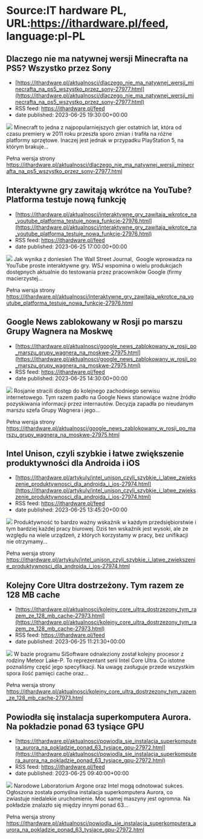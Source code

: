 # Source:IT hardware PL, URL:https://ithardware.pl/feed, language:pl-PL

## Dlaczego nie ma natywnej wersji Minecrafta na PS5? Wszystko przez Sony
 - [https://ithardware.pl/aktualnosci/dlaczego_nie_ma_natywnej_wersji_minecrafta_na_ps5_wszystko_przez_sony-27977.html](https://ithardware.pl/aktualnosci/dlaczego_nie_ma_natywnej_wersji_minecrafta_na_ps5_wszystko_przez_sony-27977.html)
 - RSS feed: https://ithardware.pl/feed
 - date published: 2023-06-25 19:30:00+00:00

<img src="https://ithardware.pl/artykuly/min/27977_1.jpg" />            Minecraft to jedna z najpopularniejszych gier ostatnich lat, kt&oacute;ra od czasu premiery w 2011 roku przeszła sporo zmian i trafiła na r&oacute;żne platformy sprzętowe. Inaczej jest jednak w przypadku PlayStation 5, na kt&oacute;rym brakuje...
            <p>Pełna wersja strony <a href="https://ithardware.pl/aktualnosci/dlaczego_nie_ma_natywnej_wersji_minecrafta_na_ps5_wszystko_przez_sony-27977.html">https://ithardware.pl/aktualnosci/dlaczego_nie_ma_natywnej_wersji_minecrafta_na_ps5_wszystko_przez_sony-27977.html</a></p>

## Interaktywne gry zawitają wkrótce na YouTube? Platforma testuje nową funkcję
 - [https://ithardware.pl/aktualnosci/interaktywne_gry_zawitaja_wkrotce_na_youtube_platforma_testuje_nowa_funkcje-27976.html](https://ithardware.pl/aktualnosci/interaktywne_gry_zawitaja_wkrotce_na_youtube_platforma_testuje_nowa_funkcje-27976.html)
 - RSS feed: https://ithardware.pl/feed
 - date published: 2023-06-25 17:00:00+00:00

<img src="https://ithardware.pl/artykuly/min/27976_1.jpg" />            Jak wynika z doniesień&nbsp;The Wall Street Journal,&nbsp; Google wprowadza na YouTube proste interaktywne gry.&nbsp;WSJ wspomina o wielu produkcjach dostępnych aktualnie do testowania przez pracownik&oacute;w Google (firmy macierzystej...
            <p>Pełna wersja strony <a href="https://ithardware.pl/aktualnosci/interaktywne_gry_zawitaja_wkrotce_na_youtube_platforma_testuje_nowa_funkcje-27976.html">https://ithardware.pl/aktualnosci/interaktywne_gry_zawitaja_wkrotce_na_youtube_platforma_testuje_nowa_funkcje-27976.html</a></p>

## Google News zablokowany w Rosji po marszu Grupy Wagnera na Moskwę
 - [https://ithardware.pl/aktualnosci/google_news_zablokowany_w_rosji_po_marszu_grupy_wagnera_na_moskwe-27975.html](https://ithardware.pl/aktualnosci/google_news_zablokowany_w_rosji_po_marszu_grupy_wagnera_na_moskwe-27975.html)
 - RSS feed: https://ithardware.pl/feed
 - date published: 2023-06-25 14:30:00+00:00

<img src="https://ithardware.pl/artykuly/min/27975_1.jpg" />            Rosjanie stracili dostęp do kolejnego zachodniego serwisu internetowego. Tym razem padło na Google News stanowiące ważne źr&oacute;dło pozyskiwania informacji przez internaut&oacute;w. Decyzja zapadła po nieudanym marszu szefa Grupy Wagnera i jego...
            <p>Pełna wersja strony <a href="https://ithardware.pl/aktualnosci/google_news_zablokowany_w_rosji_po_marszu_grupy_wagnera_na_moskwe-27975.html">https://ithardware.pl/aktualnosci/google_news_zablokowany_w_rosji_po_marszu_grupy_wagnera_na_moskwe-27975.html</a></p>

## Intel Unison, czyli szybkie i łatwe zwiększenie produktywności dla Androida i iOS
 - [https://ithardware.pl/artykuly/intel_unison_czyli_szybkie_i_latwe_zwiekszenie_produktywnosci_dla_androida_i_ios-27974.html](https://ithardware.pl/artykuly/intel_unison_czyli_szybkie_i_latwe_zwiekszenie_produktywnosci_dla_androida_i_ios-27974.html)
 - RSS feed: https://ithardware.pl/feed
 - date published: 2023-06-25 13:45:20+00:00

<img src="https://ithardware.pl/artykuly/min/27974_1.jpg" />            Produktywność to bardzo ważny wskaźnik w każdym przedsiębiorstwie i tym bardziej każdej pracy biurowej. Dziś ten wskaźnik jest wysoki, ale ze względu na wiele urządzeń, z kt&oacute;rych korzystamy w pracy, bez unifikacji nie otrzymamy...
            <p>Pełna wersja strony <a href="https://ithardware.pl/artykuly/intel_unison_czyli_szybkie_i_latwe_zwiekszenie_produktywnosci_dla_androida_i_ios-27974.html">https://ithardware.pl/artykuly/intel_unison_czyli_szybkie_i_latwe_zwiekszenie_produktywnosci_dla_androida_i_ios-27974.html</a></p>

## Kolejny Core Ultra dostrzeżony. Tym razem ze 128 MB cache
 - [https://ithardware.pl/aktualnosci/kolejny_core_ultra_dostrzezony_tym_razem_ze_128_mb_cache-27973.html](https://ithardware.pl/aktualnosci/kolejny_core_ultra_dostrzezony_tym_razem_ze_128_mb_cache-27973.html)
 - RSS feed: https://ithardware.pl/feed
 - date published: 2023-06-25 11:21:30+00:00

<img src="https://ithardware.pl/artykuly/min/27973_1.jpg" />            W bazie programu SiSoftware odnaleziony został kolejny procesor z rodziny Meteor Lake-P. To reprezentant serii Intel Core Ultra. Co istotne poznaliśmy część jego specyfikacji. Na uwagę zasługuje przede wszystkim spora ilość pamięci cache oraz...
            <p>Pełna wersja strony <a href="https://ithardware.pl/aktualnosci/kolejny_core_ultra_dostrzezony_tym_razem_ze_128_mb_cache-27973.html">https://ithardware.pl/aktualnosci/kolejny_core_ultra_dostrzezony_tym_razem_ze_128_mb_cache-27973.html</a></p>

## Powiodła się instalacja superkomputera Aurora. Na pokładzie ponad 63 tysiące GPU
 - [https://ithardware.pl/aktualnosci/powiodla_sie_instalacja_superkomputera_aurora_na_pokladzie_ponad_63_tysiace_gpu-27972.html](https://ithardware.pl/aktualnosci/powiodla_sie_instalacja_superkomputera_aurora_na_pokladzie_ponad_63_tysiace_gpu-27972.html)
 - RSS feed: https://ithardware.pl/feed
 - date published: 2023-06-25 09:40:00+00:00

<img src="https://ithardware.pl/artykuly/min/27972_1.jpg" />            Narodowe Laboratorium Argone oraz Intel mogą odnotować sukces. Ogłoszona została pomyślna instalacja superkomputera Aurora, co zwiastuje niedalekie uruchomienie. Moc samej maszyny jest ogromna. Na pokładzie znalazło się między innymi ponad 63...
            <p>Pełna wersja strony <a href="https://ithardware.pl/aktualnosci/powiodla_sie_instalacja_superkomputera_aurora_na_pokladzie_ponad_63_tysiace_gpu-27972.html">https://ithardware.pl/aktualnosci/powiodla_sie_instalacja_superkomputera_aurora_na_pokladzie_ponad_63_tysiace_gpu-27972.html</a></p>

